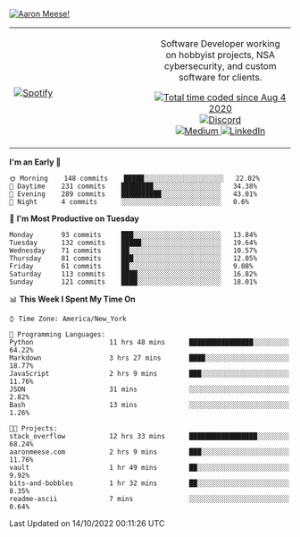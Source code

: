 [![Aaron Meese!](https://user-images.githubusercontent.com/17814535/88975338-a2aabf00-d27f-11ea-963f-8a19608716b4.png)](https://github.com/ajmeese7/readme-ascii "README ASCII")

<!-- Modified from project here: https://github.com/novatorem/novatorem -->
<table width="100%">
  <tr>
  <td width="50%">

&nbsp; <br> [![Spotify](https://ajmeese7.vercel.app/api/spotify)](https://open.spotify.com/user/ajmeese)

  </td>
  <td width="50%">
    <p align="center">
    Software Developer working on hobbyist projects, NSA cybersecurity, and custom software for clients.
    </p>
    <p align="center">
      <a href="https://wakatime.com/@f726891d-3b02-46cd-9b60-e8c59f9e2b14">
        <img src="https://wakatime.com/badge/user/f726891d-3b02-46cd-9b60-e8c59f9e2b14.svg" alt="Total time coded since Aug 4 2020" title="WakaTime" />
      </a>
      <a href="http://link.aaronmeese.com/discord">
        <img src="https://img.shields.io/badge/discord-ajmeese7%234835-369?style=flat-square&logo=discord&logoColor=white&color=purple" alt="Discord" title="Discord">
      </a>
      <br />
      <a href="https://link.aaronmeese.com/medium">
        <img src="https://img.shields.io/badge/medium-ajmeese7-1DB954?style=flat-square&logo=medium&logoColor=white" alt="Medium" title="Medium">
      </a>
      <a href="https://link.aaronmeese.com/linkedin">
        <img src="https://img.shields.io/badge/linkedIn-aaronmeese-1DB954?style=flat-square&logo=linkedin&logoColor=white&color=blue" alt="LinkedIn" title="LinkedIn">
      </a>
    </p>
  </td>

</table>

[//]: <> (The `&nbsp;` is to have Aphelion take up more space)

<!--START_SECTION:waka-->
**I'm an Early 🐤** 

```text
🌞 Morning    148 commits    █████░░░░░░░░░░░░░░░░░░░░   22.02% 
🌆 Daytime    231 commits    ████████░░░░░░░░░░░░░░░░░   34.38% 
🌃 Evening    289 commits    ██████████░░░░░░░░░░░░░░░   43.01% 
🌙 Night      4 commits      ░░░░░░░░░░░░░░░░░░░░░░░░░   0.6%

```
📅 **I'm Most Productive on Tuesday** 

```text
Monday       93 commits     ███░░░░░░░░░░░░░░░░░░░░░░   13.84% 
Tuesday      132 commits    █████░░░░░░░░░░░░░░░░░░░░   19.64% 
Wednesday    71 commits     ██░░░░░░░░░░░░░░░░░░░░░░░   10.57% 
Thursday     81 commits     ███░░░░░░░░░░░░░░░░░░░░░░   12.05% 
Friday       61 commits     ██░░░░░░░░░░░░░░░░░░░░░░░   9.08% 
Saturday     113 commits    ████░░░░░░░░░░░░░░░░░░░░░   16.82% 
Sunday       121 commits    ████░░░░░░░░░░░░░░░░░░░░░   18.01%

```


📊 **This Week I Spent My Time On** 

```text
⌚︎ Time Zone: America/New_York

💬 Programming Languages: 
Python                   11 hrs 48 mins      ████████████████░░░░░░░░░   64.22% 
Markdown                 3 hrs 27 mins       ████░░░░░░░░░░░░░░░░░░░░░   18.77% 
JavaScript               2 hrs 9 mins        ███░░░░░░░░░░░░░░░░░░░░░░   11.76% 
JSON                     31 mins             ░░░░░░░░░░░░░░░░░░░░░░░░░   2.82% 
Bash                     13 mins             ░░░░░░░░░░░░░░░░░░░░░░░░░   1.26%

🐱‍💻 Projects: 
stack_overflow           12 hrs 33 mins      █████████████████░░░░░░░░   68.24% 
aaronmeese.com           2 hrs 9 mins        ███░░░░░░░░░░░░░░░░░░░░░░   11.76% 
vault                    1 hr 49 mins        ██░░░░░░░░░░░░░░░░░░░░░░░   9.92% 
bits-and-bobbles         1 hr 32 mins        ██░░░░░░░░░░░░░░░░░░░░░░░   8.35% 
readme-ascii             7 mins              ░░░░░░░░░░░░░░░░░░░░░░░░░   0.64%

```


 Last Updated on 14/10/2022 00:11:26 UTC
<!--END_SECTION:waka-->
